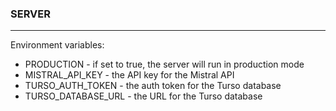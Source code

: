### SERVER

---

Environment variables:

- PRODUCTION - if set to true, the server will run in production mode
- MISTRAL_API_KEY - the API key for the Mistral API
- TURSO_AUTH_TOKEN - the auth token for the Turso database
- TURSO_DATABASE_URL - the URL for the Turso database
